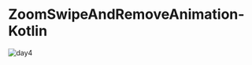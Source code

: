 # ZoomSwipeAndRemoveAnimation-Kotlin

![day4](https://user-images.githubusercontent.com/21023833/36539405-bec7e504-17fc-11e8-9f8f-d67317b2cf27.gif)

